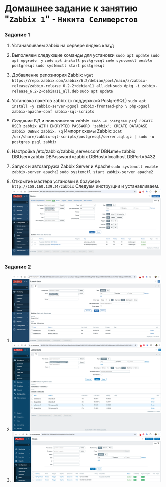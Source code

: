# Домашнее задание к занятию "`Zabbix 1`" - `Никита Селиверстов`


### Задание 1

   1. Устанавливаем zabbix на сервере яндекс клауд
   2. Выполняем следующие команды для установки
   `sudo apt update`
   `sudo apt upgrade -y`
   `sudo apt install postgresql`
   `sudo systemctl enable postgresql`
   `sudo systemctl start postgresql`

   3. Добавление репозитория Zabbix:
   `wget https://repo.zabbix.com/zabbix/6.2/debian/pool/main/z/zabbix-release/zabbix-release_6.2-2+debian11_all.deb`
   `sudo dpkg -i zabbix-release_6.2-2+debian11_all.deb`
   `sudo apt update`

   4. Установка пакетов Zabbix (с поддержкой PostgreSQL)
   `sudo apt install -y zabbix-server-pgsql zabbix-frontend-php \ php-pgsql zabbix-apache-conf zabbix-sql-scripts`
   5. Создание БД и пользователя zabbix. 
   `sudo -u postgres psql`
   `CREATE USER zabbix WITH ENCRYPTED PASSWORD 'zabbix'; CREATE DATABASE zabbix OWNER zabbix; \q`
   Импорт схемы Zabbix: `zcat /usr/share/zabbix-sql-scripts/postgresql/server.sql.gz | sudo -u postgres psql zabbix`
   6. Настройка /etc/zabbix/zabbix_server.conf
   DBName=zabbix
   DBUser=zabbix
   DBPassword=zabbix
   DBHost=localhost
   DBPort=5432
   7. Запуск и автозагрузка Zabbix Server и Apache
   `sudo systemctl enable zabbix-server apache2`
   `sudo systemctl start zabbix-server apache2`
   8. Открытие мастера установки в браузере
   `http://158.160.139.34/zabbix`
   Следуем инструкции и устанавливаем.
   ![zabbix login](img/img1.png)


### Задание 2
   1. ![zabbix login](img/img2.png)
   2. ![zabbix login](img/img3.png)
   3. ![zabbix login](img/img4.png)